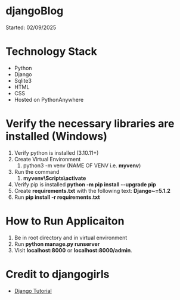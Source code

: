 # djangoBlog

Started: 02/09/2025

# Technology Stack
- Python
- Django
- Sqlite3
- HTML
- CSS
- Hosted on PythonAnywhere

# Verify the necessary libraries are installed (Windows)
1. Verify python is installed (3.10.11+)
2. Create Virtual Environment
    1. python3 -m venv (NAME OF VENV i.e. **myvenv**)
3. Run the command 
    1. **myvenv\Scripts\activate**
4. Verify pip is installed **python -m pip install --upgrade pip**
5. Create **requirements.txt** with the following text: **Django~=5.1.2**
6. Run **pip install -r requirements.txt**

# How to Run Applicaiton
1. Be in root directory and in virtual environment
2. Run **python manage.py runserver**
3. Visit **localhost:8000** or **localhost:8000/admin**. 

# Credit to djangogirls
- [Django Tutorial](https://tutorial.djangogirls.org/en/)